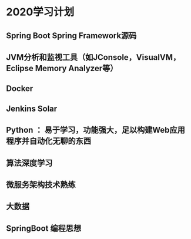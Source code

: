 # 2020学习计划

## Spring Boot Spring Framework源码

## JVM分析和监视工具（如JConsole，VisualVM，Eclipse Memory Analyzer等）

## Docker

## Jenkins Solar

## Python ： 易于学习，功能强大，足以构建Web应用程序并自动化无聊的东西

## 算法深度学习

## 微服务架构技术熟练

## 大数据

## SpringBoot 编程思想
